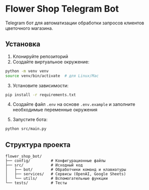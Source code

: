 # Flower Shop Telegram Bot

Telegram бот для автоматизации обработки запросов клиентов цветочного магазина.

## Установка

1. Клонируйте репозиторий
2. Создайте виртуальное окружение:
```bash
python -m venv venv
source venv/bin/activate  # для Linux/Mac
```

3. Установите зависимости:
```bash
pip install -r requirements.txt
```

4. Создайте файл `.env` на основе `.env.example` и заполните необходимые переменные окружения

5. Запустите бота:
```bash
python src/main.py
```

## Структура проекта

```
flower_shop_bot/
├── config/         # Конфигурационные файлы
├── src/            # Исходный код
│   ├── bot/        # Обработчики команд и клавиатуры
│   ├── services/   # Сервисы (OpenAI, Google Sheets)
│   └── utils/      # Вспомогательные функции
└── tests/          # Тесты
```
